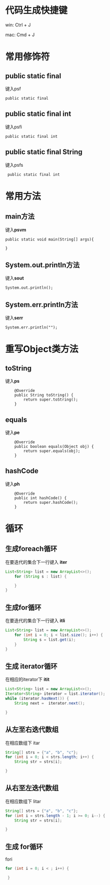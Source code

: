 # 代码生成快捷键

win: Ctrl + J

mac: Cmd + J

# 常用修饰符

## public static final

键入psf

```
public static final
```

## public static final int

键入psfi

```
public static final int
```

## public static final String

键入psfs

```
 public static final int
```

# 常用方法

## main方法

键入**psvm**

```
public static void main(String[] args){

}
```

## System.out.println方法

键入**sout**

```
System.out.println();
```

## System.err.println方法

键入**serr**

```
System.err.println("");
```

# 重写Object类方法

## toString

键入**ps**

```
    @Override
    public String toString() {
        return super.toString();
    }
```

## equals

键入**pe**

```
    @Override
    public boolean equals(Object obj) {
        return super.equals(obj);
    }
```

## hashCode

键入**ph**

```
    @Override
    public int hashCode() {
        return super.hashCode();
    }
```

# 循环

## 生成foreach循环

在要迭代的集合下一行键入 **iter**

```java
List<String> list = new ArrayList<>();
    for (String s : list) {

    }
}
```

## 生成for循环

在要迭代的集合下一行键入 **itli**

```java
List<String> list = new ArrayList<>();
    for (int i = 0; i < list.size(); i++) {
        String s = list.get(i);
    }
}
```

## 生成 iterator循环

在相应的iterator下  **itit**

```java
List<String> list = new ArrayList<>();
Iterator<String> iterator = list.iterator();
while (iterator.hasNext()) {
    String next =  iterator.next();

}
```

## 从左至右迭代数组

在相应数组下 itar

```java
String[] strs = {"a", "b", "c"};
for (int i = 0; i < strs.length; i++) {
    String str = strs[i];

}
```

## 从右至左迭代数组

在相应数组下 litar

```java
String[] strs = {"a", "b", "c"};
for (int i = strs.length - 1; i >= 0; i--) {
    String str = strs[i];

}
```

## 生成 for循环

fori

```java
for (int i = 0; i < ; i++) {

 }
```



